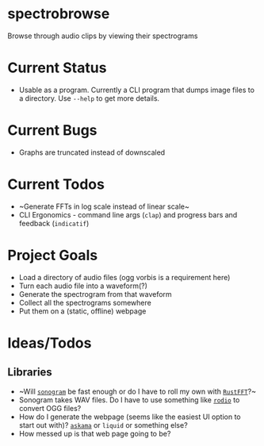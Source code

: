 # spectrobrowse
Browse through audio clips by viewing their spectrograms

# Current Status
* Usable as a program. Currently a CLI program that dumps image files to a directory. Use `--help` to get more details.

# Current Bugs
* Graphs are truncated instead of downscaled

# Current Todos
* ~Generate FFTs in log scale instead of linear scale~
* CLI Ergonomics - command line args (`clap`) and progress bars and feedback (`indicatif`)

# Project Goals
* Load a directory of audio files (ogg vorbis is a requirement here)
* Turn each audio file into a waveform(?)
* Generate the spectrogram from that waveform
* Collect all the spectrograms somewhere
* Put them on a (static, offline) webpage

# Ideas/Todos
## Libraries
* ~Will [`sonogram`](https://github.com/psiphi75/sonogram) be fast enough or do I have to roll my own with [`RustFFT`](https://github.com/ejmahler/RustFFT)?~
* Sonogram takes WAV files. Do I have to use something like [`rodio`](https://github.com/RustAudio/rodio) to convert OGG files?
* How do I generate the webpage (seems like the easiest UI option to start out with)?  [`askama`](https://github.com/djc/askama) or `liquid` or something else?
* How messed up is that web page going to be?

